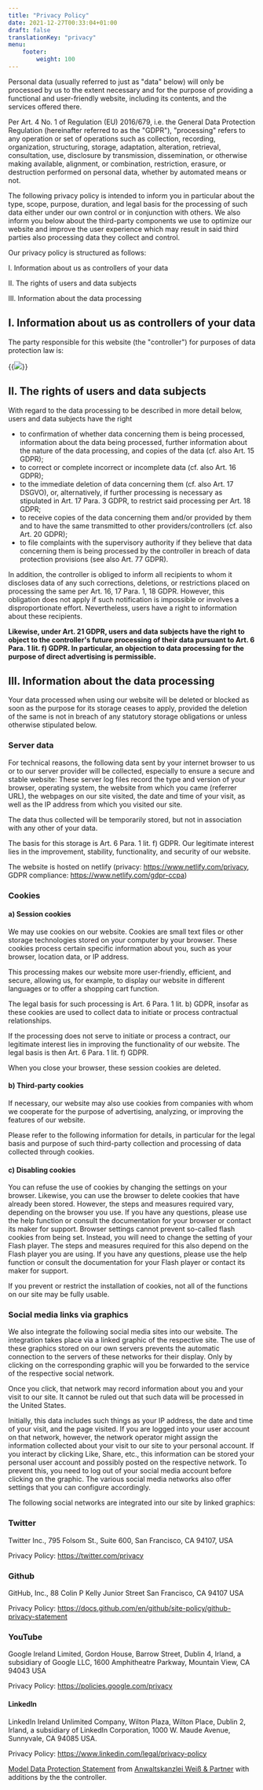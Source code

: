 ```yaml
---
title: "Privacy Policy"
date: 2021-12-27T00:33:04+01:00
draft: false
translationKey: "privacy"
menu: 
    footer:
        weight: 100
---
```


 Personal data (usually referred to just as "data" below) will only be processed by us to the extent necessary and for the purpose of providing a functional and user-friendly website, including its contents, and the services offered there.
 
 Per Art. 4 No. 1 of Regulation (EU) 2016/679, i.e. the General Data Protection Regulation (hereinafter referred to as the "GDPR"), "processing" refers to any operation or set of operations such as collection, recording, organization, structuring, storage, adaptation, alteration, retrieval, consultation, use, disclosure by transmission, dissemination, or otherwise making available, alignment, or combination, restriction, erasure, or destruction performed on personal data, whether by automated means or not.
 
 The following privacy policy is intended to inform you in particular about the type, scope, purpose, duration, and legal basis for the processing of such data either under our own control or in conjunction with others. We also inform you below about the third-party components we use to optimize our website and improve the user experience which may result in said third parties also processing data they collect and control.
 
 Our privacy policy is structured as follows:
 
 I. Information about us as controllers of your data

 II. The rights of users and data subjects

 III. Information about the data processing
 
## I. Information about us as controllers of your data 

The party responsible for this website (the "controller") for purposes of data protection law is:

{{<img src="images/imprint.png" caption="contact-data">}}

## II. The rights of users and data subjects

With regard to the data processing to be described in more detail below, users and data subjects have the right

- to confirmation of whether data concerning them is being processed, information about the data being processed, further information about the nature of the data processing, and copies of the data (cf. also Art. 15 GDPR);
- to correct or complete incorrect or incomplete data (cf. also Art. 16 GDPR);
- to the immediate deletion of data concerning them (cf. also Art. 17 DSGVO), or, alternatively, if further processing is necessary as stipulated in Art. 17 Para. 3 GDPR, to restrict said processing per Art. 18 GDPR;
- to receive copies of the data concerning them and/or provided by them and to have the same transmitted to other providers/controllers (cf. also Art. 20 GDPR);
- to file complaints with the supervisory authority if they believe that data concerning them is being processed by the controller in breach of data protection provisions (see also Art. 77 GDPR).

In addition, the controller is obliged to inform all recipients to whom it discloses data of any such corrections, deletions, or restrictions placed on processing the same per Art. 16, 17 Para. 1, 18 GDPR. However, this obligation does not apply if such notification is impossible or involves a disproportionate effort. Nevertheless, users have a right to information about these recipients.

__Likewise, under Art. 21 GDPR, users and data subjects have the right to object to the controller's future processing of their data pursuant to Art. 6 Para. 1 lit. f) GDPR. In particular, an objection to data processing for the purpose of direct advertising is permissible.__
## III. Information about the data processing

Your data processed when using our website will be deleted or blocked as soon as the purpose for its storage ceases to apply, provided the deletion of the same is not in breach of any statutory storage obligations or unless otherwise stipulated below.

### Server data

For technical reasons, the following data sent by your internet browser to us or to our server provider will be collected, especially to ensure a secure and stable website: These server log files record the type and version of your browser, operating system, the website from which you came (referrer URL), the webpages on our site visited, the date and time of your visit, as well as the IP address from which you visited our site.

The data thus collected will be temporarily stored, but not in association with any other of your data.

The basis for this storage is Art. 6 Para. 1 lit. f) GDPR. Our legitimate interest lies in the improvement, stability, functionality, and security of our website.

The website is hosted on netlify (privacy: https://www.netlify.com/privacy, GDPR compliance: https://www.netlify.com/gdpr-ccpa)

### Cookies

#### a) Session cookies 

We may use cookies on our website. Cookies are small text files or other storage technologies stored on your computer by your browser. These cookies process certain specific information about you, such as your browser, location data, or IP address.

This processing makes our website more user-friendly, efficient, and secure, allowing us, for example, to display our website in different languages or to offer a shopping cart function.

The legal basis for such processing is Art. 6 Para. 1 lit. b) GDPR, insofar as these cookies are used to collect data to initiate or process contractual relationships.

If the processing does not serve to initiate or process a contract, our legitimate interest lies in improving the functionality of our website. The legal basis is then Art. 6 Para. 1 lit. f) GDPR.

When you close your browser, these session cookies are deleted.

#### b) Third-party cookies

If necessary, our website may also use cookies from companies with whom we cooperate for the purpose of advertising, analyzing, or improving the features of our website.

Please refer to the following information for details, in particular for the legal basis and purpose of such third-party collection and processing of data collected through cookies.

#### c) Disabling cookies

You can refuse the use of cookies by changing the settings on your browser. Likewise, you can use the browser to delete cookies that have already been stored. However, the steps and measures required vary, depending on the browser you use. If you have any questions, please use the help function or consult the documentation for your browser or contact its maker for support. Browser settings cannot prevent so-called flash cookies from being set. Instead, you will need to change the setting of your Flash player. The steps and measures required for this also depend on the Flash player you are using. If you have any questions, please use the help function or consult the documentation for your Flash player or contact its maker for support.

If you prevent or restrict the installation of cookies, not all of the functions on our site may be fully usable.

### Social media links via graphics

We also integrate the following social media sites into our website. The integration takes place via a linked graphic of the respective site. The use of these graphics stored on our own servers prevents the automatic connection to the servers of these networks for their display. Only by clicking on the corresponding graphic will you be forwarded to the service of the respective social network.

Once you click, that network may record information about you and your visit to our site. It cannot be ruled out that such data will be processed in the United States.

Initially, this data includes such things as your IP address, the date and time of your visit, and the page visited. If you are logged into your user account on that network, however, the network operator might assign the information collected about your visit to our site to your personal account. If you interact by clicking Like, Share, etc., this information can be stored your personal user account and possibly posted on the respective network. To prevent this, you need to log out of your social media account before clicking on the graphic. The various social media networks also offer settings that you can configure accordingly.

The following social networks are integrated into our site by linked graphics:

### Twitter

Twitter Inc., 795 Folsom St., Suite 600, San Francisco, CA 94107, USA

Privacy Policy: <a href="https://twitter.com/privacy" target="_blank" rel="noopener">https://twitter.com/privacy</a>

### Github

GitHub, Inc., 88 Colin P Kelly Junior Street San Francisco, CA 94107 USA

Privacy Policy: <a href="https://docs.github.com/en/github/site-policy/github-privacy-statement" target="_blank" rel="noopener">https://docs.github.com/en/github/site-policy/github-privacy-statement</a>

### YouTube

Google Ireland Limited, Gordon House, Barrow Street, Dublin 4, Irland, a subsidiary of Google LLC, 1600 Amphitheatre Parkway, Mountain View, CA 94043 USA

Privacy Policy: <a href="https://policies.google.com/privacy" target="_blank" rel="noopener">https://policies.google.com/privacy</a>

<h4>LinkedIn</h4> 

LinkedIn Ireland Unlimited Company, Wilton Plaza, Wilton Place, Dublin 2, Irland, a subsidiary of LinkedIn Corporation, 1000 W. Maude Avenue, Sunnyvale, CA 94085 USA.

Privacy Policy: <a href="https://www.linkedin.com/legal/privacy-policy" target="_blank" rel="noopener">https://www.linkedin.com/legal/privacy-policy</a>

<!-- 
<h4>Amazon Associates (PartnerNet)</h4> 

Our website participates in the Amazon Associates program, known as PartnerNet in German. This is a service provided by Amazon Europe Core S.à r.l., 5 Rue Plaetis, 2338 Luxembourg, Luxembourg. Advertisements from Amazon.de are placed on our website via the Amazon Associates program. If you click on one of these advertisements, you will be redirected to the corresponding offer on the Amazon website. If you subsequently decide to purchase the advertised product there, we will receive a commission from Amazon.

Amazon uses cookies to allow this service to work. With the help of these cookies, Amazon can verify that you were forwarded from our website to its website.

Amazon offers further information about data protection at this link: 


<a href="https://www.amazon.de/gp/help/customer/display.html?nodeId=201909010." target="_blank" rel="noopener">https://www.amazon.de/gp/help/customer/display.html?nodeId=201909010.</a>

The legal basis for collecting and processing this information is Art. 6 Para. 1 lit. f) GDPR. Our legitimate interest lies in ensuring that our commissions are processed and paid by Amazon.

If you do not agree to this processing, you have the option of preventing the installation of cookies by making the appropriate settings in your browser. Further details can be found in the section about cookies above.
-->
<a href="https://www.ratgeberrecht.eu/leistungen/muster-datenschutzerklaerung.html" target="_blank" rel="noopener">Model Data Protection Statement</a> from <a href="https://www.ratgeberrecht.eu/" target="_blank" rel="noopener">Anwaltskanzlei Weiß &amp; Partner</a> with additions by the the controller.

